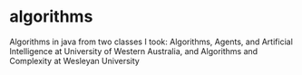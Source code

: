 # algorithms
Algorithms in java from two classes I took: Algorithms, Agents, and Artificial Intelligence at University of Western Australia, and Algorithms and Complexity at Wesleyan University
